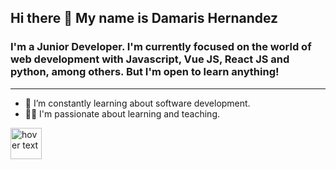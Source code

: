 ## Hi there 👋 My name is Damaris Hernandez


### I'm a Junior Developer. I'm currently focused on the world of web development with Javascript, Vue JS, React JS and python, among others. But I'm open to learn anything!

***

* 🔭 I’m constantly learning about software development.
* 👩‍🏫 I'm passionate about learning and teaching.
<p align="left">
  <img src="https://th.bing.com/th/id/OIP.MtMTGAMsj7AZ2oliE4xbHQHaGs?pid=ImgDet&rs=1" width="50px" title="hover text">
</p>



